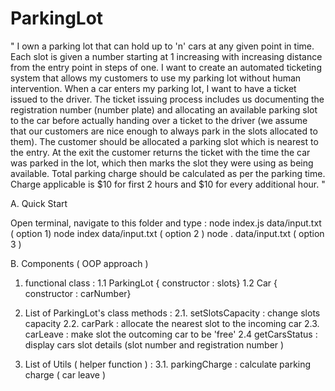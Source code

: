 # ParkingLot

" I own a parking lot that can hold up to 'n' cars at any given point in time. Each slot is
given a number starting at 1 increasing with increasing distance from the entry point
in steps of one. I want to create an automated ticketing system that allows my
customers to use my parking lot without human intervention.
When a car enters my parking lot, I want to have a ticket issued to the driver. The
ticket issuing process includes us documenting the registration number (number
plate) and allocating an available parking slot to the car
before actually handing over a ticket to the driver (we assume that our customers are
nice enough to always park in the slots allocated to them). The customer should be
allocated a parking slot which is nearest to the entry. At the exit the customer returns
the ticket with the time the car was parked in the lot, which then marks the slot they
were using as being available. Total parking charge should be calculated as per the
parking time. Charge applicable is $10 for first 2 hours and $10 for every additional
hour. "


A. Quick Start

Open terminal, navigate to this folder and type : 
node index.js data/input.txt  ( option 1)
node index data/input.txt   ( option 2 )
node . data/input.txt   ( option 3 )



B. Components ( OOP approach )

1.  functional class :
1.1 ParkingLot { constructor : slots}
1.2 Car { constructor : carNumber}

2. List of ParkingLot's class methods :
2.1. setSlotsCapacity : change slots capacity
2.2. carPark : allocate the nearest slot to the incoming car
2.3. carLeave : make slot the outcoming car to be 'free'
2.4  getCarsStatus : display cars slot details (slot number and 
registration number )


3. List of Utils ( helper function ) :
3.1. parkingCharge : calculate parking charge ( car leave )


